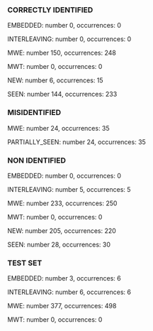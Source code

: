 ### CORRECTLY IDENTIFIED

EMBEDDED: number 0, occurrences: 0

INTERLEAVING: number 0, occurrences: 0

MWE: number 150, occurrences: 248

MWT: number 0, occurrences: 0

NEW: number 6, occurrences: 15

SEEN: number 144, occurrences: 233

### MISIDENTIFIED

MWE: number 24, occurrences: 35

PARTIALLY_SEEN: number 24, occurrences: 35

### NON IDENTIFIED

EMBEDDED: number 0, occurrences: 0

INTERLEAVING: number 5, occurrences: 5

MWE: number 233, occurrences: 250

MWT: number 0, occurrences: 0

NEW: number 205, occurrences: 220

SEEN: number 28, occurrences: 30

### TEST SET

EMBEDDED: number 3, occurrences: 6

INTERLEAVING: number 6, occurrences: 6

MWE: number 377, occurrences: 498

MWT: number 0, occurrences: 0

